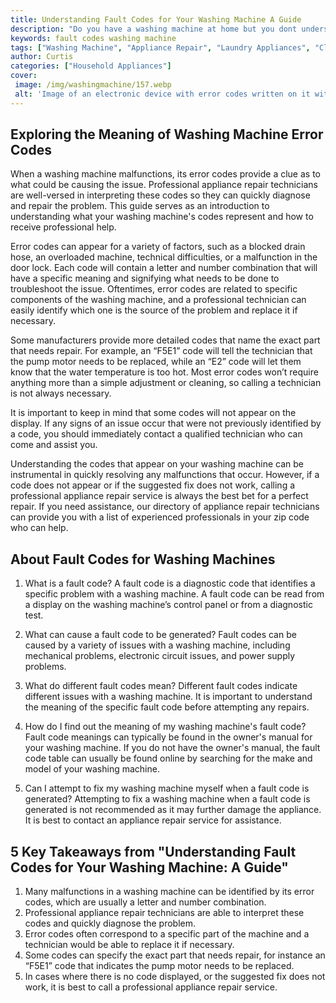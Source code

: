 ```yaml
---
title: Understanding Fault Codes for Your Washing Machine A Guide
description: "Do you have a washing machine at home but you dont understand the fault codes that come up when something isnt working correctly Read this guide to better understand and diagnose any issue with your washing machine"
keywords: fault codes washing machine
tags: ["Washing Machine", "Appliance Repair", "Laundry Appliances", "Clean Appliance"]
author: Curtis
categories: ["Household Appliances"]
cover: 
 image: /img/washingmachine/157.webp
 alt: 'Image of an electronic device with error codes written on it with the phrase Fault Codes Washing Machine'
---
```

## Exploring the Meaning of Washing Machine Error Codes

When a washing machine malfunctions, its error codes provide a clue as to what could be causing the issue. Professional appliance repair technicians are well-versed in interpreting these codes so they can quickly diagnose and repair the problem. This guide serves as an introduction to understanding what your washing machine's codes represent and how to receive professional help.

Error codes can appear for a variety of factors, such as a blocked drain hose, an overloaded machine, technical difficulties, or a malfunction in the door lock. Each code will contain a letter and number combination that will have a specific meaning and signifying what needs to be done to troubleshoot the issue. Oftentimes, error codes are related to specific components of the washing machine, and a professional technician can easily identify which one is the source of the problem and replace it if necessary. 

Some manufacturers provide more detailed codes that name the exact part that needs repair. For example, an “F5E1” code will tell the technician that the pump motor needs to be replaced, while an “E2” code will let them know that the water temperature is too hot. Most error codes won’t require anything more than a simple adjustment or cleaning, so calling a technician is not always necessary. 

It is important to keep in mind that some codes will not appear on the display. If any signs of an issue occur that were not previously identified by a code, you should immediately contact a qualified technician who can come and assist you.

Understanding the codes that appear on your washing machine can be instrumental in quickly resolving any malfunctions that occur. However, if a code does not appear or if the suggested fix does not work, calling a professional appliance repair service is always the best bet for a perfect repair. If you need assistance, our directory of appliance repair technicians can provide you with a list of experienced professionals in your zip code who can help.

## About Fault Codes for Washing Machines
1. What is a fault code?
A fault code is a diagnostic code that identifies a specific problem with a washing machine. A fault code can be read from a display on the washing machine’s control panel or from a diagnostic test.

2. What can cause a fault code to be generated?
Fault codes can be caused by a variety of issues with a washing machine, including mechanical problems, electronic circuit issues, and power supply problems.

3. What do different fault codes mean?
Different fault codes indicate different issues with a washing machine. It is important to understand the meaning of the specific fault code before attempting any repairs.

4. How do I find out the meaning of my washing machine's fault code?
Fault code meanings can typically be found in the owner's manual for your washing machine. If you do not have the owner's manual, the fault code table can usually be found online by searching for the make and model of your washing machine.

5. Can I attempt to fix my washing machine myself when a fault code is generated?
Attempting to fix a washing machine when a fault code is generated is not recommended as it may further damage the appliance. It is best to contact an appliance repair service for assistance.

## 5 Key Takeaways from "Understanding Fault Codes for Your Washing Machine: A Guide"

1. Many malfunctions in a washing machine can be identified by its error codes, which are usually a letter and number combination.
2. Professional appliance repair technicians are able to interpret these codes and quickly diagnose the problem.
3. Error codes often correspond to a specific part of the machine and a technician would be able to replace it if necessary.
4. Some codes can specify the exact part that needs repair, for instance an “F5E1” code that indicates the pump motor needs to be replaced.
5. In cases where there is no code displayed, or the suggested fix does not work, it is best to call a professional appliance repair service.
